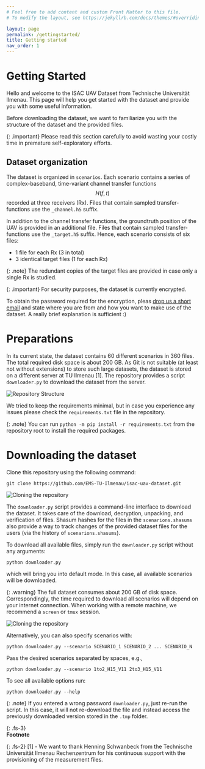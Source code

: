 ```yaml
---
# Feel free to add content and custom Front Matter to this file.
# To modify the layout, see https://jekyllrb.com/docs/themes/#overriding-theme-defaults

layout: page
permalink: /gettingstarted/
title: Getting started
nav_order: 1
---
```


# Getting Started
Hello and welcome to the ISAC UAV Dataset from Technische Universität Ilmenau. 
This page will help you get started with the dataset and provide you with some useful information.

Before downloading the dataset, we want to familiarize you with the structure of the dataset and the provided files.

{: .important}
Please read this section carefully to avoid wasting your costly time in premature self-exploratory efforts.

## Dataset organization
The dataset is organized in `scenarios`.
Each scenario contains a series of complex-baseband, time-variant channel transfer functions $$H(f,t)$$ recorded at three receivers (Rx). 
Files that contain sampled transfer-functions use the `_channel.h5` suffix.

In addition to the channel transfer functions, the groundtruth position of the UAV is provided in an additional file. 
Files that contain sampled transfer-functions use the `_target.h5` suffix.
Hence, each scenario consists of six files:
- 1 file for each Rx (3 in total)
- 3 identical target files (1 for each Rx)

{: .note}
The redundant copies of the target files are provided in case only a single Rx is studied.  

{: .important} 
For security purposes, the dataset is currently encrypted.  

To obtain the password required for the encryption, pleas [drop us a short email](mailto:steffen.schieler@tu-ilmenau.de) and state where you are from and how you want to make use of the dataset.
A really brief explanation is sufficient :)

# Preparations

In its current state, the dataset contains 60 different scenarios in 360 files. 
The total required disk space is about 200 GB.
As Git is not suitable (at least not without extensions) to store such large datasets, the dataset is stored on a different server at TU Ilmenau [1].
The repository provides a script `downloader.py` to download the dataset from the server. 

![Repository Structure](../assets/repository_structure.png)

We tried to keep the requirements minimal, but in case you experience any issues please check the `requirements.txt` file in the repository.

{: .note}
You can run `python -m pip install -r requirements.txt` from the repository root to install the required packages.

# Downloading the dataset

Clone this repository using the following command:
```
git clone https://github.com/EMS-TU-Ilmenau/isac-uav-dataset.git
```

![Cloning the repository](../assets/demo_clone.gif)

The `downloader.py` script provides a command-line interface to download the dataset.
It takes care of the download, decryption, unpacking, and verification of files.
Shasum hashes for the files in the `scenarions.shasums` also provide a way to track changes of the provided dataset files for the users (via the history of `scenarions.shasums`).

To download all available files, simply run the `downloader.py` script without any arguments:
```
python downloader.py
```
which will bring you into default mode.
In this case, all available scenarios will be downloaded.

{: .warning}
The full dataset consumes about 200 GB of disk space. Correspondingly, the time required to download all scenarios will depend on your internet connection. When working with a remote machine, we recommend a `screen` or `tmux` session.


![Cloning the repository](../assets/demo_downloader.gif)

Alternatively, you can also specify scenarios with:  
```
python downloader.py --scenario SCENARIO_1 SCENARIO_2 ... SCENARIO_N
```
Pass the desired scenarios separated by spaces, e.g.,
```
python downloader.py --scenario 1to2_H15_V11 2to3_H15_V11
```

To see all available options run:
```
python downloader.py --help
```

{: .note}
If you entered a wrong password `downloader.py`, just re-run the script. In this case, it will not re-download the file and instead access the previously downloaded version stored in the `.tmp` folder.


{: .fs-3}  
**Footnote**

{: .fs-2}
[1] - We want to thank Henning Schwanbeck from the Technische Universität Ilmenau Rechenzentrum for his continuous support with the provisioning of the measurement files.